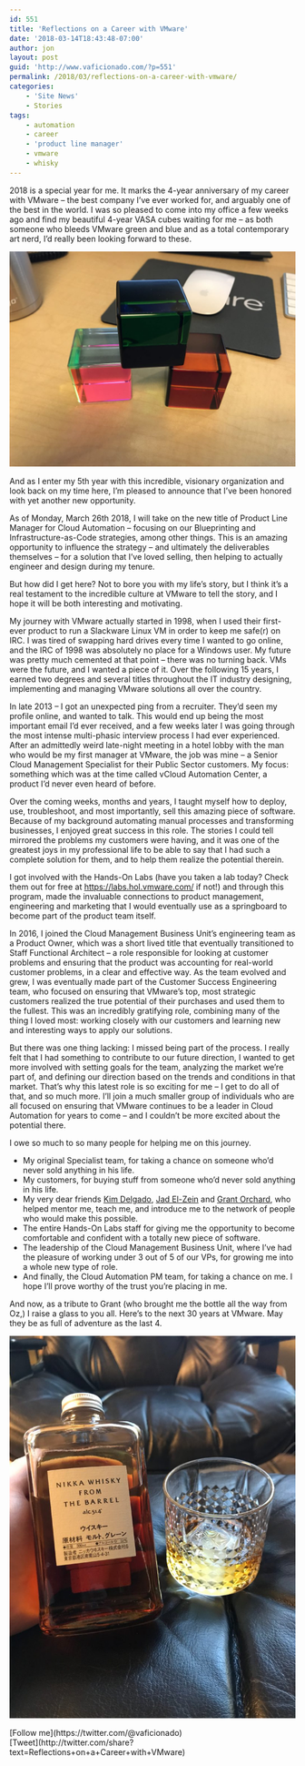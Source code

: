 ```yaml
---
id: 551
title: 'Reflections on a Career with VMware'
date: '2018-03-14T18:43:48-07:00'
author: jon
layout: post
guid: 'http://www.vaficionado.com/?p=551'
permalink: /2018/03/reflections-on-a-career-with-vmware/
categories:
    - 'Site News'
    - Stories
tags:
    - automation
    - career
    - 'product line manager'
    - vmware
    - whisky
---
```


2018 is a special year for me. It marks the 4-year anniversary of my career with VMware – the best company I’ve ever worked for, and arguably one of the best in the world. I was so pleased to come into my office a few weeks ago and find my beautiful 4-year VASA cubes waiting for me – as both someone who bleeds VMware green and blue and as a total contemporary art nerd, I’d really been looking forward to these.

![Career-With-VMware-VMware_VASA_Cubes](/assets/images/2018/03/IMG_4072-1024x768.jpg)

And as I enter my 5th year with this incredible, visionary organization and look back on my time here, I’m pleased to announce that I’ve been honored with yet another new opportunity.

As of Monday, March 26th 2018, I will take on the new title of Product Line Manager for Cloud Automation – focusing on our Blueprinting and Infrastructure-as-Code strategies, among other things. This is an amazing opportunity to influence the strategy – and ultimately the deliverables themselves – for a solution that I’ve loved selling, then helping to actually engineer and design during my tenure.

But how did I get here? Not to bore you with my life’s story, but I think it’s a real testament to the incredible culture at VMware to tell the story, and I hope it will be both interesting and motivating.

My journey with VMware actually started in 1998, when I used their first-ever product to run a Slackware Linux VM in order to keep me safe(r) on IRC. I was tired of swapping hard drives every time I wanted to go online, and the IRC of 1998 was absolutely no place for a Windows user. My future was pretty much cemented at that point – there was no turning back. VMs were the future, and I wanted a piece of it. Over the following 15 years, I earned two degrees and several titles throughout the IT industry designing, implementing and managing VMware solutions all over the country.

In late 2013 – I got an unexpected ping from a recruiter. They’d seen my profile online, and wanted to talk. This would end up being the most important email I’d ever received, and a few weeks later I was going through the most intense multi-phasic interview process I had ever experienced. After an admittedly weird late-night meeting in a hotel lobby with the man who would be my first manager at VMware, the job was mine – a Senior Cloud Management Specialist for their Public Sector customers. My focus: something which was at the time called vCloud Automation Center, a product I’d never even heard of before.

Over the coming weeks, months and years, I taught myself how to deploy, use, troubleshoot, and most importantly, sell this amazing piece of software. Because of my background automating manual processes and transforming businesses, I enjoyed great success in this role. The stories I could tell mirrored the problems my customers were having, and it was one of the greatest joys in my professional life to be able to say that I had such a complete solution for them, and to help them realize the potential therein.

I got involved with the Hands-On Labs (have you taken a lab today? Check them out for free at <https://labs.hol.vmware.com/> if not!) and through this program, made the invaluable connections to product management, engineering and marketing that I would eventually use as a springboard to become part of the product team itself.

In 2016, I joined the Cloud Management Business Unit’s engineering team as a Product Owner, which was a short lived title that eventually transitioned to Staff Functional Architect – a role responsible for looking at customer problems and ensuring that the product was accounting for real-world customer problems, in a clear and effective way. As the team evolved and grew, I was eventually made part of the Customer Success Engineering team, who focused on ensuring that VMware’s top, most strategic customers realized the true potential of their purchases and used them to the fullest. This was an incredibly gratifying role, combining many of the thing I loved most: working closely with our customers and learning new and interesting ways to apply our solutions.

But there was one thing lacking: I missed being part of the process. I really felt that I had something to contribute to our future direction, I wanted to get more involved with setting goals for the team, analyzing the market we’re part of, and defining our direction based on the trends and conditions in that market. That’s why this latest role is so exciting for me – I get to do all of that, and so much more. I’ll join a much smaller group of individuals who are all focused on ensuring that VMware continues to be a leader in Cloud Automation for years to come – and I couldn’t be more excited about the potential there.

I owe so much to so many people for helping me on this journey.

- My original Specialist team, for taking a chance on someone who’d never sold anything in his life.
- My customers, for buying stuff from someone who’d never sold anything in his life.
- My very dear friends [Kim Delgado](https://twitter.com/kcdautomate), [Jad El-Zein](https://twitter.com/virtualjad) and [Grant Orchard](https://twitter.com/grantorchard), who helped mentor me, teach me, and introduce me to the network of people who would make this possible.
- The entire Hands-On Labs staff for giving me the opportunity to become comfortable and confident with a totally new piece of software.
- The leadership of the Cloud Management Business Unit, where I’ve had the pleasure of working under 3 out of 5 of our VPs, for growing me into a whole new type of role.
- And finally, the Cloud Automation PM team, for taking a chance on me. I hope I’ll prove worthy of the trust you’re placing in me.

And now, as a tribute to Grant (who brought me the bottle all the way from Oz,) I raise a glass to you all. Here’s to the next 30 years at VMware. May they be as full of adventure as the last 4.

![Career-With-VMware-Nikka_From_The_Barrel](/assets/images/2018/03/IMG_4133-768x1024.jpg)

<div class="twttr_buttons"><div class="twttr_followme"> [Follow me](https://twitter.com/@vaficionado) </div></div><div class="twttr_buttons"><div class="twttr_twitter"> [Tweet](http://twitter.com/share?text=Reflections+on+a+Career+with+VMware)</div></div>